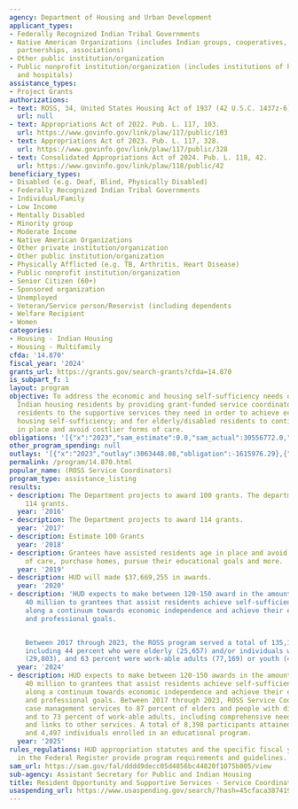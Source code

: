 ```yaml
---
agency: Department of Housing and Urban Development
applicant_types:
- Federally Recognized Indian Tribal Governments
- Native American Organizations (includes Indian groups, cooperatives, corporations,
  partnerships, associations)
- Other public institution/organization
- Public nonprofit institution/organization (includes institutions of higher education
  and hospitals)
assistance_types:
- Project Grants
authorizations:
- text: ROSS, 34, United States Housing Act of 1937 (42 U.S.C. 1437z-6).
  url: null
- text: Appropriations Act of 2022. Pub. L. 117, 103.
  url: https://www.govinfo.gov/link/plaw/117/public/103
- text: Appropriations Act of 2023. Pub. L. 117, 328.
  url: https://www.govinfo.gov/link/plaw/117/public/328
- text: Consolidated Appropriations Act of 2024. Pub. L. 118, 42.
  url: https://www.govinfo.gov/link/plaw/118/public/42
beneficiary_types:
- Disabled (e.g. Deaf, Blind, Physically Disabled)
- Federally Recognized Indian Tribal Governments
- Individual/Family
- Low Income
- Mentally Disabled
- Minority group
- Moderate Income
- Native American Organizations
- Other private institution/organization
- Other public institution/organization
- Physically Afflicted (e.g. TB, Arthritis, Heart Disease)
- Public nonprofit institution/organization
- Senior Citizen (60+)
- Sponsored organization
- Unemployed
- Veteran/Service person/Reservist (including dependents
- Welfare Recipient
- Women
categories:
- Housing - Indian Housing
- Housing - Multifamily
cfda: '14.870'
fiscal_year: '2024'
grants_url: https://grants.gov/search-grants?cfda=14.870
is_subpart_f: 1
layout: program
objective: To address the economic and housing self-sufficiency needs of public and
  Indian housing residents by providing grant-funded service coordinators who link
  residents to the supportive services they need in order to achieve economic and
  housing self-sufficiency; and for elderly/disabled residents to continue to age/reside
  in place and avoid costlier forms of care.
obligations: '[{"x":"2023","sam_estimate":0.0,"sam_actual":30556772.0,"usa_spending_actual":-3136190.77},{"x":"2024","sam_estimate":0.0,"sam_actual":39696716.0,"usa_spending_actual":652162.0},{"x":"2025","sam_estimate":0.0,"sam_actual":35000000.0,"usa_spending_actual":0.0}]'
other_program_spending: null
outlays: '[{"x":"2023","outlay":3063448.08,"obligation":-1615976.29},{"x":"2024","outlay":0.0,"obligation":652162.0},{"x":"2025","outlay":0.0,"obligation":0.0}]'
permalink: /program/14.870.html
popular_name: (ROSS Service Coordinators)
program_type: assistance_listing
results:
- description: The Department projects to award 100 grants. The department awarded
    114 grants.
  year: '2016'
- description: The Department projects to award 114 grants.
  year: '2017'
- description: Estimate 100 Grants
  year: '2018'
- description: Grantees have assisted residents age in place and avoid costlier forms
    of care, purchase homes, pursue their educational goals and more.
  year: '2019'
- description: HUD will made $37,669,255 in awards.
  year: '2020'
- description: 'HUD expects to make between 120-150 award in the amount of approximately
    40 million to grantees that assist residents achieve self-sufficiency and to move
    along a continuum towards economic independence and achieve their educational
    and professional goals.


    Between 2017 through 2023, the ROSS program served a total of 135,167 ROSS participants,
    including 44 percent who were elderly (25,657) and/or individuals with disabilities
    (29,803), and 63 percent were work-able adults (77,169) or youth (4,213).'
  year: '2024'
- description: HUD expects to make between 120-150 awards in the amount of approximately
    40 million to grantees that assist residents achieve self-sufficiency and to move
    along a continuum towards economic independence and achieve their educational
    and professional goals. Between 2017 through 2023, ROSS Service Coordinators provided
    case management services to 87 percent of elders and people with disabilities
    and to 73 percent of work-able adults, including comprehensive needs assessments
    and links to other services. A total of 8,398 participants attained a degree,
    and 4,497 individuals enrolled in an educational program.
  year: '2025'
rules_regulations: HUD appropriation statutes and the specific fiscal year NOFO published
  in the Federal Register provide program requirements and guidelines.
sam_url: https://sam.gov/fal/dddd9decc05d4856bc44820f1075b005/view
sub-agency: Assistant Secretary for Public and Indian Housing
title: Resident Opportunity and Supportive Services - Service Coordinators
usaspending_url: https://www.usaspending.gov/search/?hash=45cfaca387419bfcd7bf2439fb02decb
---
```

